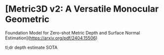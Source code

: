 # [Metric3D v2: A Versatile Monocular Geometric
Foundation Model for Zero-shot Metric Depth
and Surface Normal Estimation](https://arxiv.org/pdf/2404.15506)

tl;dr
depth estimate SOTA  
